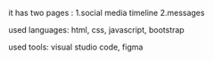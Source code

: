 it has two pages :
1.social media timeline
2.messages

used languages:
html, css, javascript, bootstrap

used tools:
visual studio code, figma
